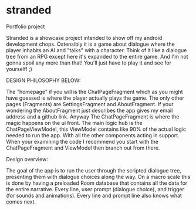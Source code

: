 # stranded
Portfolio project

Stranded is a showcase project intended to show off my android development chops. Ostensibly it is a game about dialogue where the player inhabits an AI and "talks" with a character. Think of it like a dialogue tree from an RPG except here it's expanded to the entire game. And I'm not gonna spoil any more than that! You'll just have to play it and see for yourself! ;)

DESIGN PHILOSOPHY BELOW:

The "homepage" if you will is the ChatPageFragment which as you might have guessed is where the player actually plays the game. The only other pages (Fragments) are SettingsFragment and AboutFragment. If your wondering the AboutFragment just describes the app gives my email address and a github link. Anyway The ChatPageFragment is where the magic happens on the ui front. The main logic hub is the ChatPageViewModel, this ViewModel contains like 90% of the actual logic needed to run the app. With all the other components acting in support. When your examining the code I recommend you start with the ChatPageFragment and ViewModel then branch out from there.

Design overview:

The goal of the app is to run the user through the scripted dialogue tree, presenting them with dialogue choices along the way. On a macro scale this is done by having a preloaded Room database that contains all the data for the entire narrative. Every line, user prompt (dialogue choice), and trigger (for sounds and animations). Every line and prompt line also knows what comes next.
